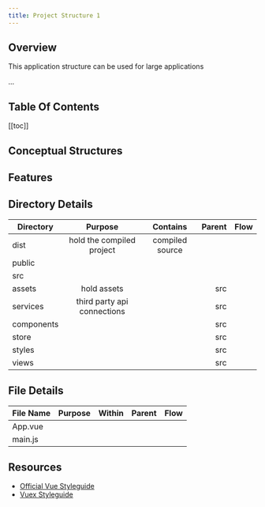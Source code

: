 ```yaml
---
title: Project Structure 1
---
```


## Overview

This application structure can be used for large applications


...

## Table Of Contents

[[toc]]


 
## Conceptual Structures
 


## Features


## Directory Details

| Directory        | Purpose      | Contains  |  Parent  |   Flow  | 
| -------------- |:------------:| :-----------:| -----------:|-----------:|
| dist   | hold the compiled project | compiled source |          |
|   public             |              |             |
|   src             |              |             |
|   assets  | hold assets |             | src |
|   services  | third party api connections  |             | src |
|   components  |  |             | src |
|   store  |  |             | src |
|   styles  |  |             | src |
|   views  |  |             | src |

## File Details

| File Name        | Purpose      | Within  |  Parent  |   Flow  | 
| -------------- |:------------:| :-----------:| -----------:|-----------:|
| App.vue   |  |  |          |
|   main.js             |              |             |


## Resources

 - [Official Vue Styleguide](https://vuejs.org/v2/style-guide/#Priority-A-Essential)
  - [Vuex Styleguide](https://vuex.vuejs.org/guide/)